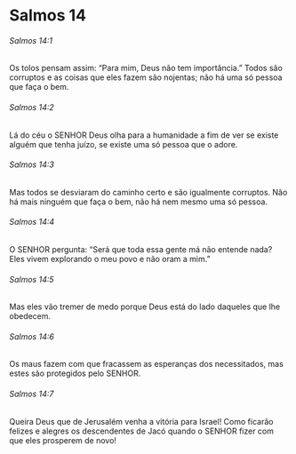 # Salmos 14

###### Salmos 14:1

Os tolos pensam assim: “Para mim, Deus não tem importância.” Todos são corruptos e as coisas que eles fazem são nojentas; não há uma só pessoa que faça o bem.

###### Salmos 14:2

Lá do céu o SENHOR Deus olha para a humanidade a fim de ver se existe alguém que tenha juízo, se existe uma só pessoa que o adore.

###### Salmos 14:3

Mas todos se desviaram do caminho certo e são igualmente corruptos. Não há mais ninguém que faça o bem, não há nem mesmo uma só pessoa.

###### Salmos 14:4

O SENHOR pergunta: “Será que toda essa gente má não entende nada? Eles vivem explorando o meu povo e não oram a mim.”

###### Salmos 14:5

Mas eles vão tremer de medo porque Deus está do lado daqueles que lhe obedecem.

###### Salmos 14:6

Os maus fazem com que fracassem as esperanças dos necessitados, mas estes são protegidos pelo SENHOR.

###### Salmos 14:7

Queira Deus que de Jerusalém venha a vitória para Israel! Como ficarão felizes e alegres os descendentes de Jacó quando o SENHOR fizer com que eles prosperem de novo!

